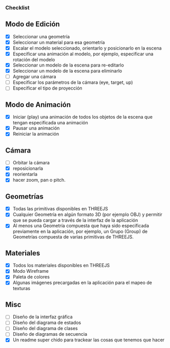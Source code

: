 ### Checklist
## Modo de Edición
- [x] Seleccionar una geometría
- [x] Seleccionar un material para esa geometría
- [x] Escalar el modelo seleccionado, orientarlo y posicionarlo en la escena
- [x] Especificar una animación al modelo, por ejemplo, especificar una rotación del
modelo
- [x] Seleccionar un modelo de la escena para re-editarlo
- [x] Seleccionar un modelo de la escena para eliminarlo
- [ ] Agregar una cámara
- [ ] Especificar los parámetros de la cámara (eye, target, up)
- [ ] Especificar el tipo de proyección
## Modo de Animación
- [x] Iniciar (play) una animación de todos los objetos de la escena que tengan especificada una animación
- [x] Pausar una animación
- [x] Reiniciar la animación
## Cámara
- [ ] Orbitar la cámara 
- [x] reposicionarla
- [x] reorientarla
- [x] hacer zoom, pan o pitch.
## Geometrías
- [x] Todas las primitivas disponibles en THREEJS
- [x] Cualquier Geometría en algún formato 3D (por ejemplo OBJ) y permitir que se pueda
cargar a través de la interfaz de la aplicación
- [x] Al menos una Geometría compuesta que haya sido especificada previamente en la
aplicación, por ejemplo, un Grupo (Group) de Geometrías compuesta de varias primitivas
de THREEJS.
## Materiales
- [x] Todos los materiales disponibles en THREEJS
- [x] Modo Wireframe
- [x] Paleta de colores 
- [x] Algunas imágenes precargadas en la aplicación para el mapeo de texturas
## Misc
- [ ] Diseño de la interfaz gráfica
- [ ] Diseño del diagrama de estados
- [ ] Diseño del diagrama de clases
- [ ] Diseño de diagramas de secuencia
- [x] Un readme super chido para trackear las cosas que tenemos que hacer